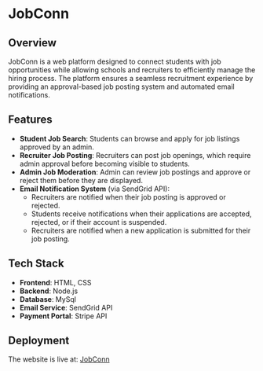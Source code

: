 # JobConn

## Overview
JobConn is a web platform designed to connect students with job opportunities while allowing schools and recruiters to efficiently manage the hiring process. The platform ensures a seamless recruitment experience by providing an approval-based job posting system and automated email notifications.

## Features
- **Student Job Search**: Students can browse and apply for job listings approved by an admin.
- **Recruiter Job Posting**: Recruiters can post job openings, which require admin approval before becoming visible to students.
- **Admin Job Moderation**: Admin can review job postings and approve or reject them before they are displayed.
- **Email Notification System** (via SendGrid API):
  - Recruiters are notified when their job posting is approved or rejected.
  - Students receive notifications when their applications are accepted, rejected, or if their account is suspended.
  - Recruiters are notified when a new application is submitted for their job posting.

## Tech Stack
- **Frontend**: HTML, CSS
- **Backend**: Node.js
- **Database**: MySql
- **Email Service**: SendGrid API
- **Payment Portal**: Stripe API

## Deployment
The website is live at: [JobConn](https://jobconn.northernhorizon.org/)
